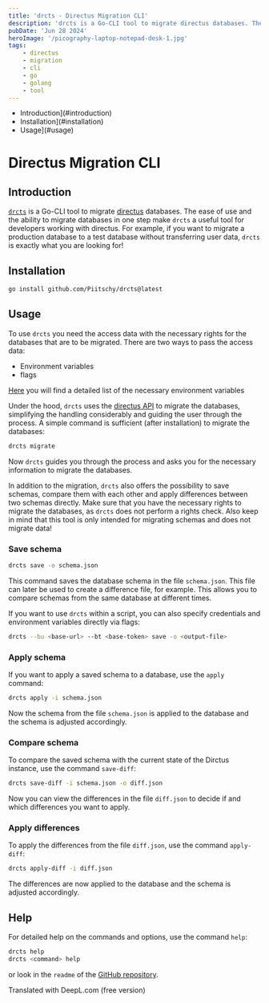 ```yaml
--- 
title: 'drcts - Directus Migration CLI'
description: 'drcts is a Go-CLI tool to migrate directus databases. The ease of use and the ability to migrate databases in one step make drcts a useful tool for developers working with directus.'
pubDate: 'Jun 28 2024'
heroImage: '/picography-laptop-notepad-desk-1.jpg'
tags:
    - directus
    - migration
    - cli 
    - go 
    - golang
    - tool 
---
```


<!--toc:start-->
- Introduction](#introduction)
- Installation](#installation)
- Usage](#usage)
<!--toc:end-->

# Directus Migration CLI

## Introduction

[`drcts`](https://github.com/Piitschy/drcts) is a Go-CLI tool to migrate [directus](https://directus.io/) databases. 
The ease of use and the ability to migrate databases in one step make `drcts` a useful tool for developers working with directus.
For example, if you want to migrate a production database to a test database without transferring user data, `drcts` is exactly what you are looking for!

## Installation

```bash
go install github.com/Piitschy/drcts@latest
```

## Usage

To use `drcts` you need the access data with the necessary rights for the databases that are to be migrated.
There are two ways to pass the access data:
- Environment variables
- flags

[Here](https://github.com/Piitschy/drcts?tab=readme-ov-file#environment-variables) you will find a detailed list of the necessary environment variables

Under the hood, `drcts` uses the [directus API](https://docs.directus.io/api/reference.html) to migrate the databases, simplifying the handling considerably and guiding the user through the process. 
A simple command is sufficient (after installation) to migrate the databases:

```bash
drcts migrate
```

Now `drcts` guides you through the process and asks you for the necessary information to migrate the databases.

In addition to the migration, `drcts` also offers the possibility to save schemas, compare them with each other and apply differences between two schemas directly.
Make sure that you have the necessary rights to migrate the databases, as `drcts` does not perform a rights check.
Also keep in mind that this tool is only intended for migrating schemas and does not migrate data!

### Save schema

```bash
drcts save -o schema.json
```
This command saves the database schema in the file ``schema.json``.
This file can later be used to create a difference file, for example.
This allows you to compare schemas from the same database at different times.

If you want to use `drcts` within a script, you can also specify credentials and environment variables directly via flags:

```bash
drcts --bu <base-url> --bt <base-token> save -o <output-file>
```

### Apply schema 

If you want to apply a saved schema to a database, use the ``apply`` command:

```bash
drcts apply -i schema.json
```

Now the schema from the file `schema.json` is applied to the database and the schema is adjusted accordingly.

### Compare schema

To compare the saved schema with the current state of the Dirctus instance, use the command `save-diff`:

```bash
drcts save-diff -i schema.json -o diff.json
```

Now you can view the differences in the file `diff.json` to decide if and which differences you want to apply.

### Apply differences 

To apply the differences from the file `diff.json`, use the command `apply-diff`:

```bash
drcts apply-diff -i diff.json
```

The differences are now applied to the database and the schema is adjusted accordingly.

## Help 

For detailed help on the commands and options, use the command `help`:

```bash
drcts help
drcts <command> help
```
or look in the `readme` of the [GitHub repository](https://github.com/Piitschy/drcts).

Translated with DeepL.com (free version)
